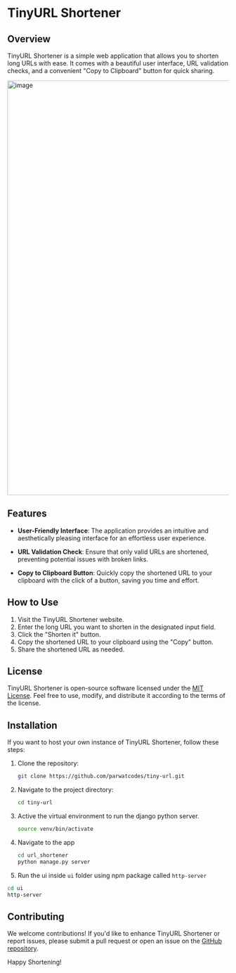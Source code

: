 # TinyURL Shortener

## Overview

TinyURL Shortener is a simple web application that allows you to shorten long URLs with ease. It comes with a beautiful user interface, URL validation checks, and a convenient "Copy to Clipboard" button for quick sharing.

<img width="943" alt="image" src="https://github.com/parwatcodes/tiny-url/assets/19905275/4345678c-a68f-41fe-b20f-0c417cf7d3be">


## Features

- **User-Friendly Interface**: The application provides an intuitive and aesthetically pleasing interface for an effortless user experience.

- **URL Validation Check**: Ensure that only valid URLs are shortened, preventing potential issues with broken links.

- **Copy to Clipboard Button**: Quickly copy the shortened URL to your clipboard with the click of a button, saving you time and effort.

## How to Use

1. Visit the TinyURL Shortener website.
2. Enter the long URL you want to shorten in the designated input field.
3. Click the "Shorten it" button.
4. Copy the shortened URL to your clipboard using the "Copy" button.
5. Share the shortened URL as needed.

## License

TinyURL Shortener is open-source software licensed under the [MIT License](LICENSE). Feel free to use, modify, and distribute it according to the terms of the license.

## Installation

If you want to host your own instance of TinyURL Shortener, follow these steps:

1. Clone the repository:

    ```bash
    git clone https://github.com/parwatcodes/tiny-url.git
    ```

2. Navigate to the project directory:

    ```bash
    cd tiny-url
    ```

3. Active the virtual environment to run the django python server.
   
   ```bash
   source venv/bin/activate
   ```
   
4. Navigate to the app

   ```bash
   cd url_shortener
   python manage.py server
   ```
   
5. Run the ui inside `ui` folder using npm package called `http-server`

  ```bash
  cd ui
  http-server
```

## Contributing

We welcome contributions! If you'd like to enhance TinyURL Shortener or report issues, please submit a pull request or open an issue on the [GitHub repository](https://github.com/your-username/tinyurl-shortener).


Happy Shortening!
